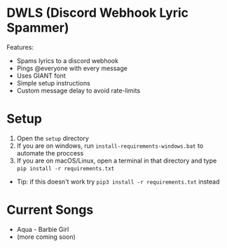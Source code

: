 # DWLS (Discord Webhook Lyric Spammer)
Features:
- Spams lyrics to a discord webhook
- Pings @everyone with every message
- Uses GIANT font
- Simple setup instructions
- Custom message delay to avoid rate-limits
# Setup
1. Open the `setup` directory
2. If you are on windows, run `install-requirements-windows.bat` to automate the proccess
3. If you are on macOS/Linux, open a terminal in that directory and type `pip install -r requirements.txt`
- Tip: if this doesn't work try `pip3 install -r requirements.txt` instead
# Current Songs
- Aqua - Barbie Girl
- (more coming soon)
